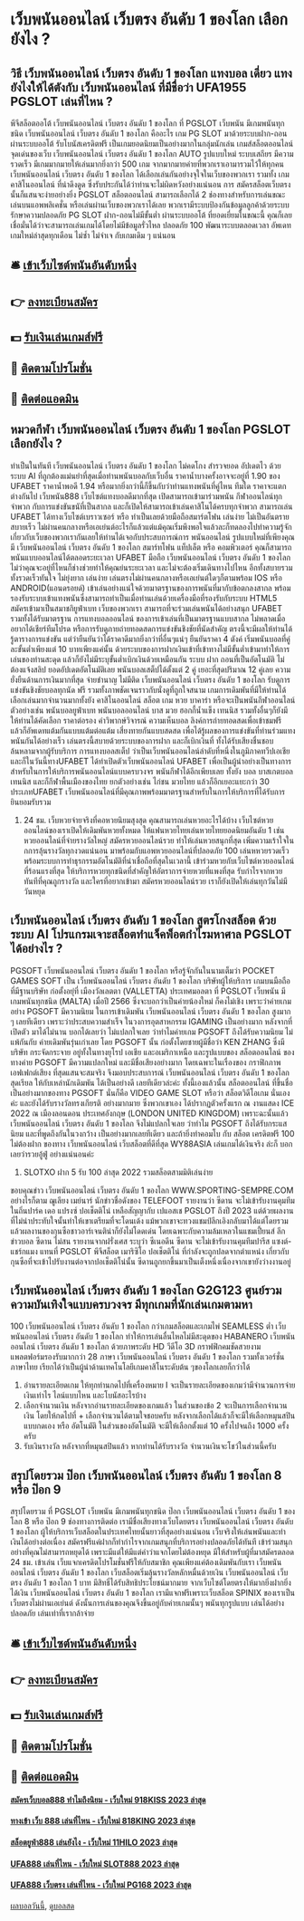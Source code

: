 # เว็บพนันออนไลน์ เว็บตรง อันดับ 1 ของโลก เลือกยังไง ?
## วิธี เว็บพนันออนไลน์ เว็บตรง อันดับ 1 ของโลก แทงบอล เดี่ยว แทงยังไงให้ได้ตังกับ เว็บพนันออนไลน์ ที่มีชื่อว่า UFA1955 PGSLOT เล่นที่ไหน ?
พีจีสล็อตออโต้ เว็บพนันออนไลน์ เว็บตรง อันดับ 1 ของโลก ที่ PGSLOT เว็บพนัน มีเกมพนันทุกชนิด เว็บพนันออนไลน์ เว็บตรง อันดับ 1 ของโลก คืออะไร เกม PG SLOT มาด้วยระบบฝาก-ถอน ผ่านระบบออโต้ รับโบนัสเครดิตฟรี เป็นเกมยอดนิยมเป็นอย่างมากในกลุ่มนักเล่น เกมส์สล็อตออนไลน์ จุดเด่นของเว็บ เว็บพนันออนไลน์ เว็บตรง อันดับ 1 ของโลก AUTO รูปแบบใหม่ ระบบเสถียร มีความรวดเร็ว มีเกมมากมายให้เล่นมากยิ่งกว่า 500 เกม จากมากมายค่ายที่พวกเราเอามารวมไว้ให้ทุกคน เว็บพนันออนไลน์ เว็บตรง อันดับ 1 ของโลก ได้เลือกเล่นกันอย่างจุใจในเว็บของพวกเรา รวมทั้ง เกมคาสิโนออนไลน์ ที่น่าดึงดูด ซึ่งรับประกันได้ว่าท่านจะไม่ผิดหวังอย่างแน่นอน การ สมัครสล็อตเว็บตรง นั้นก็แสนจะง่ายอย่างยิ่ง PGSLOT สล็อตออนไลน์ สามารถเลือกได้ 2 ช่องทางสำหรับการเล่นขณะเล่นบนแอพพลิเคชั่น หรือเล่นผ่านเว็บของพวกเราได้เลย พวกเรามีระบบป้องกันข้อมูลลูกค้าด้วยระบบรักษาความปลอดภัย PG SLOT ฝาก-ถอนไม่มีขั้นต่ำ ผ่านระบบออโต้ ที่ยอดเยี่ยมในขณะนี้ คุณก็เลยเชื่อมั่นได้ว่าจะสามารถเล่นเกมได้โดยไม่มีข้อมูลรั่วไหล ปลอดภัย 100 พัฒนาระบบตลอดเวลา อัพเดทเกมใหม่ล่าสุดทุกเดือน ไม่ซ้ำ ไม่จำเจ กับเกมเดิม ๆ แน่นอน

## 🛎 [เข้าเว็บไซต์พนันอันดับหนึ่ง](https://bit.ly/3SdLNi2)
## 👉 [ลงทะเบียนสมัคร](https://bit.ly/3SdLNi2)
## 💵 [รับเงินเล่นเกมส์ฟรี](https://bit.ly/3dyRKHj)
## 👑 [ติดตามโปรโมชั่น](https://bit.ly/3dyRKHj)
## 📱 [ติดต่อแอดมิน](https://bit.ly/3dyRKHj)

## หมวดกีฬา เว็บพนันออนไลน์ เว็บตรง อันดับ 1 ของโลก PGSLOT เลือกยังไง ?
ทำเป็นในทันที เว็บพนันออนไลน์ เว็บตรง อันดับ 1 ของโลก ไม่คดโกง สำรวจยอด อัปเดตไว ด้วยระบบ AI ที่ถูกต้องแม่นยำที่สุดเมื่อท่านพนันบอลกับเว็บอื่น ราคาน้ำบางครั้งอาจจะอยู่ที่ 1.90 ของ UFABET ราคาน้ำพอดี 1.94 หรือมากยิ่งกว่านี้ก็ขึ้นกับว่าท่านแทงพนันที่คู่ไหน ทีมใด ราคาจะแตกต่างกันไป
เว็บพนัน888 เว็บไซต์แทงบอลดีมากที่สุด เปิดสามารถเข้ามาร่วมพนัน กีฬาออนไลน์ทุกจำพวก กับการแข่งขันขนัที่เป็นสากล และก็เปิดให้สามารถเข้าเล่นคาสิโนได้ครบทุกจำพวก สามารถเล่น UFABET ได้ทางเว็บไซต์เบราวเซอร์ หรือ ทำเป็นเลยด้วยมือถือสมาร์ตโฟน
เล่นง่าย ไม่เป็นอันตราย สบายเร็ว ไม่ผ่านคนกลางหรือเอเย่นต์อะไรก็แล้วแต่แม้คุณเริ่มพึงพอใจแล้วละก็ทดลองไปทำความรู้จักเกี่ยวกับเว็บของพวกเรากันเลยให้ท่านได้เจอกับประสบการณ์การ พนันออนไลน์ รูปแบบใหม่ที่เพียงคุณมี เว็บพนันออนไลน์ เว็บตรง อันดับ 1 ของโลก สมาร์ทโฟน แท็ปเล็ต
หรือ คอมพิวเตอร์ คุณก็สามารถพนันแบบออนไลน์ได้ตลอดระยะเวลา UFABET มือถือ เว็บพนันออนไลน์ เว็บตรง อันดับ 1 ของโลก ไม่ว่าคุณจะอยู่ที่ไหนก็ช่างช่วยทำให้คุณย่นระยะเวลา และไม่จะต้องเริ่มเดินทางไปไหน อีกทั้งสบายรวมทั้งรวดเร็วทันใจ ไม่ยุ่งยาก เล่นง่าย เล่นตรงไม่ผ่านคนกลางหรือเอเย่นต์ใดๆก็ตามพร้อม
IOS หรือ ANDROID(แอนดรอยด์) เข้าเล่นอย่างแน่ใจด้วยมาตรฐานของการพนันที่มากับข้อตกลงสากล พร้อมรองรับระบบเข้าแทงพนันซึ่งสามารถทำเป็นเมื่อท่านเล่นด้วยเครื่องมือที่รองรับกับระบบ HTML5 สมัครเข้ามาเป็นสมาชกิยูฟ่าเบท เว็บของพวกเรา
สามารถที่จะร่วมเล่นพนันได้อย่างสนุก UFABET รวมทั้งได้รับมาตรฐาน การแทงบอลออนไลน์ ของการเข้าเล่นที่เป็นมาตรฐานแบบสากล ไม่พลาดเมื่ออยากได้เชียร์ทีมโปรด หรือการรับดูภายถ่ายทอดสดการแข่งขันชิงชัยที่นัดสำคัญ ตรงนี้จะมีผลให้ท่านได้รู้ตารางการแข่งขัน
แต่ว่ายืนยันว่าได้ราคาดีมากยิ่งกว่าที่อื่นๆแน่ๆ ยืนยันราคา 4 ตังค์ เริ่มพนันบอลที่คู่ละขั้นต่ำเพียงแต่ 10 บาทเพียงแค่นั้น ด้วยระบบของการฝากเงินเข้าที่เข้าทางไม่มีขั้นต่ำเข้ามาทำให้การเล่นของท่านสะดุด แล้วก็ยังไม่มีระบุขั้นต่ำเบิกเงินด้วยเหมือนกัน ระบบ
ฝาก ถอนที่เป็นอัตโนมัติ ไม่ต้องแจ้งสลิป ยอดอัปเดตอัตโนมัติเลย พนันบอลเสต็ปได้ตั้งแต่ 2 คู่ เยอะที่สุดปริมาณ 12 คู่เลย ความยั่งยืนด้านการเงินมากที่สุด จ่ายชำนาญ ไม่มีติด เว็บพนันออนไลน์ เว็บตรง อันดับ 1 ของโลก รับดูการแข่งขันชิงชัยบอลทุกนัด ฟรี รวมทั้งภาพชัดเจนราวกับนั่งดูที่ถูกใจสนาม
เกมการเดิมพันที่มีให้ท่านได้เลือกเล่นมากจำนวนมากทั้งยัง คาสิโนออนไลน์ สล็อต เกม หวย บาคาร่า หรือจะเป็นพนันกีฬาออนไลน์ตัวอย่างเช่น พนันบอลยูฟ่าเบท พนันบอลออนไลน์ บาส มวย ฮอกกี้น้ำแข็ง เทนนิส รวมทั้งอื่นๆก็ยังมีให้ท่านได้คัดเลือก
ราคาต่อรอง คำวิพากษ์วิจารณ์ ความเห็นบอล ลิงค์การถ่ายทอดสดเพื่อเข้าชมฟรี แล้วก็อัพเดทแต้มกันแบบแต้มต่อแต้ม เสี่ยงทายกันแบบสดสด เพื่อได้รู้ผลของการแข่งขันที่ท่านร่วมแทงพนันกันได้อย่างเร็ว เล่นตรงนี้สบายด้วยระบบของการฝาก และก็เบิกเงินที่
ทั้งได้รับเสียงชื่นชอบล้นหลามจากผู้รับบริการ การแทงบอลสเต็ป ว่าเป็นเว็บพนันออนไลน์ลำดับที่หนึ่งในภูมิภาคทวีปเอเชียและก็ในวันนี้ทางUFABET ได้ทำเปิดตัวเว็บพนันออนไลน์ UFABET เพื่อเป็นผู้นำอย่างเป็นทางการสำหรับในการให้บริการพนันออนไลน์แบบครบวงจร
พนันกีฬาได้อีกเพียบเลย ทั้งยัง บอล บาสเกตบอล เทนนิส และก็กีฬาพื้นเมืองของไทย ยกตัวอย่างเช่น ไก่ชน มวยไทย แล้วก็อีกเยอะแยะกว่า 30 ประเภทUFABET เว็บพนันออนไลน์ที่มีคุณภาพพร้อมมาตรฐานสำหรับในการให้บริการที่ได้รับการยินยอมรับรวม
1. 24 ชม. เว็บหวยจ่ายจริงที่คอหวยนิยมสุงสุด คุณสามารถเล่นหวยอะไรได้บ้าง เว็บไซต์หวยออนไลน์ของเราเปิดให้เดิมพันหวยทั้งหมด ให้แฟนหวยไทยเล่นหวยไทยยอดนิยมอันดับ 1 เช่น หวยออนไลน์ที่จ่ายรางวัลใหญ่ สมัครหวยออนไลน์รวย ทำให้เล่นหวยสนุกที่สุด เพิ่มความเร้าใจในกการลุ้นรางวัลทุกงวดแน่นอน มาพร้อมกับแอพหวยออนไลน์ที่ปลอดภัย 100 เล่นหหวยรวดเร็ว พร้อมระบบการทำธุรกรรมอัตโนมัติที่น่าเชื่อถือที่สุดในเวลานี้ เข้าร่วมหวยกับเว็บไซต์หวยออนไลน์ที่ร้อนแรงที่สุด ให้บริการหวยทุกชนิดที่สำคัญให้อัตราการจ่ายหวยที่แพงที่สุด รับกำไรจากหวยทันทีที่คุณถูกรางวัล และใครที่อยากเข้ามา สมัครหวยออนไลน์รวย เราก็ยังเปิดให้เล่นทุกวันไม่มีวันหยุด

## เว็บพนันออนไลน์ เว็บตรง อันดับ 1 ของโลก สูตรโกงสล็อต ด้วยระบบ AI โปรแกรมเจาะสล็อตทำแจ็คพ็อตกำไรมหาศาล PGSLOT ได้อย่างไร ?
PGSOFT เว็บพนันออนไลน์ เว็บตรง อันดับ 1 ของโลก หรือรู้จักกันในนามเต็มว่า POCKET GAMES SOFT เป็น เว็บพนันออนไลน์ เว็บตรง อันดับ 1 ของโลก บริษัทผู้ให้บริการ เกมบนมือถือ ที่มีฐานบริษัท ก่อตั้งอยุ่ที่ เมืองวัลเลตตา (VALLETTA) ประเทศมอลตา ที่ PGSLOT เว็บพนัน มีเกมพนันทุกชนิด (MALTA) เมื่อปี 2566 ซึ่งจะบอกว่าเป็นค่ายน้องใหม่ ก็คงไม่เชิง เพราะว่าค่ายเกม อย่าง PGSOFT มีความนิยม ในการเข้าเดิมพัน เว็บพนันออนไลน์ เว็บตรง อันดับ 1 ของโลก สูงมาก ๆ เลยทีเดียว เพราะว่าประสบความสำเร็จ ในวงการอุตสาหกรรม IGAMING เป็นอย่างมาก หลังจากที่เปิดตัว มาได้ไม่นาน บอกได้เลยว่า ไม่แปลกใจเลย ว่าทำไมค่ายเกม PGSOFT ถึงได้รับความนิยม ไม่แพ้กันกับ ค่ายเดิมพันรุ่นเก่าเลย โดย PGSOFT นั้น ก่อตั้งโดยชายผู้มีชื่อว่า KEN ZHANG ซึ่งมีบริษัท กระจัดกระจาย อยู่ทั้งในทางยุโรป เอเชีย และอเมริกาเหนือ
และรูปแบบของ สล็อตออนไลน์ ของทางค่าย PGSOFT มีความแปลกใหม่ และมีชื่อเสียงอย่างมาก โดยเฉพาะในเรื่องของ กราฟิกภาพ เอฟเฟกต์เสียง ที่สุดแสนจะสมจริง จึงมอบประสบการณ์ เว็บพนันออนไลน์ เว็บตรง อันดับ 1 ของโลก สุดเรียล ให้กับเหล่านักเดิมพัน ได้เป็นอย่างดี เลยทีเดียวล่ะค่ะ ทั้งนี้เองแล้วนั้น สล็อตออนไลน์ ที่ขึ้นชื่อ เป็นอย่างมากของทาง PGSOFT นั่นก็คือ VIDEO GAME SLOT หรือว่า สล็อตวิดีโอเกม นั่นเองค่ะ และยังได้รับรางวัลทรงเกียรติ อย่างมากมาย ซึ่งพวกเขาเอง ได้ปรากฏตัวครั้งแรก ณ งานแสดง ICE 2022 ณ เมืองลอนดอน ประเทศอังกฤษ (LONDON UNITED KINGDOM) เพราะฉะนั้นแล้ว เว็บพนันออนไลน์ เว็บตรง อันดับ 1 ของโลก จึงไม่แปลกใจเลย ว่าทำไม PGSOFT ถึงได้รับกระแสนิยม และที่พูดถึงกันในวงกว้าง เป็นอย่างมากเลยทีเดียว และถ้ายิ่งทำคอมโบ กับ สล็อต เครดิตฟรี 100 ไม่ต้องฝาก ของทาง เว็บพนันออนไลน์ เว็บสล็อตที่ดีที่สุด WY88ASIA เล่นเกมได้เงินจริง ล่ะก็ บอกเลยว่ารวยอู้ฟู่ อย่างแน่นอนค่ะ
1. SLOTXO ฝาก 5 รับ 100 ล่าสุด 2022 รวมสล็อตสามมิติเล่นง่าย

ขอบคุณข่าว เว็บพนันออนไลน์ เว็บตรง อันดับ 1 ของโลก WWW.SPORTING-SEMPRE.COM
อย่างไรก็ตาม ฌูเลียง เมย์นาร์ นักข่าวชื่อดังของ TELEFOOT รายงานว่า ซีดาน จะไม่เข้ารับงานคุมทีมในถิ่นปาร์ค เดอ แปรงซ์
ปอเช็ตติโน่ เหลือสัญญากับ เปแอสเช PGSLOT ถึงปี 2023 แต่ด้วยผลงานที่ไม่น่าประทับใจนั้นทำให้เขาเตรียมที่จะโดนเด้ง
แม้พวกเขาจะทวงแชมป์ลีกเอิงกลับมาได้แต่โดยรวมแล้วผลงานของกุนซือชาวอาร์เจนติน่าก็ยังไม่โดดเด่น โดยเฉพาะกับความล้มเหลวในแชมเปี้ยนส์ ลีก
ข่าวบอล ซีดาน ไม่สน รายงานจากฝรั่งเศส ระบุว่า ซีเนอดีน ซีดาน จะไม่เข้ารับงานคุมทีมปารีส แซงต์-แชร์กแมง แทนที่ PGSLOT พีจีสล็อต เมาริซิโอ ปอเช็ตติโน่ ที่กำลังจะถูกปลดจากตำแหน่ง
เกี่ยวกับกุนซือที่จะเข้าไปรับงานต่อจากปอเช็ตติโน่นั้น ซีดานถูกยกขึ้นมาเป็นเต็งหนึ่งเนื่องจากเขายังว่างงานอยู่

## เว็บพนันออนไลน์ เว็บตรง อันดับ 1 ของโลก G2G123 ศูนย์รวมความบันเทิงใจแบบครบวงจร มีทุกเกมที่นักเล่นเกมตามหา
100 เว็บพนันออนไลน์ เว็บตรง อันดับ 1 ของโลก กว่าเกมสล็อตและเกมไพ่ SEAMLESS ต่ำ เว็บพนันออนไลน์ เว็บตรง อันดับ 1 ของโลก ทำให้การเล่นลื่นไหลไม่มีสะดุดของ HABANERO เว็บพนันออนไลน์ เว็บตรง อันดับ 1 ของโลก ด้วยภาพระดับ HD วีดีโอ 3D กราฟฟิกคมชัดสวยงาม แพลตฟอร์มรองรับมากกว่า 28 ภาษา เว็บพนันออนไลน์ เว็บตรง อันดับ 1 ของโลก รวมทั้งเวอร์ชั่นภาษาไทย เรียกได้ว่าเป็นผู้นำด้านเทคโนโลยีเกมคาสิโนระดับต้น ๆของโลกเลยก็กว่าได้
1. อ่านรายละเอียดเกม ให้ทุกท่านกดไปที่เครื่องหมาย I จะเป็นรายละเอียดของเกมว่ามีจำนวนการจ่ายเงินเท่าไร ไลน์แบบไหน และโบนัสอะไรบ้าง
2. เลือกจำนวนเงิน หลังจากอ่านรายละเอียดของเกมแล้ว ในส่วนของข้อ 2 จะเป็นการเลือกจำนวนเงิน โดยให้กดไปที่ + เลือกจำนวนได้ตามใจชอบครับ หลังจากเลือกได้แล้วก็จะมีให้เลือกหมุนสปิน แบบกดเอง หรือ อัตโนมัติ ในส่วนของอัตโนมัติ จะมีให้เลือกตั้งแต่ 10 ครั้งไปจนถึง 1000 ครั้งครับ
3. รับเงินรางวัล หลังจากที่หมุนสปินแล้ว หากท่านได้รับรางวัล จำนวนเงินจะโชว์ในส่วนนี้ครับ

## สรุปโดยรวม ป๊อก เว็บพนันออนไลน์ เว็บตรง อันดับ 1 ของโลก 8 หรือ ป๊อก 9
สรุปโดยรวม ที่ PGSLOT เว็บพนัน มีเกมพนันทุกชนิด ป๊อก เว็บพนันออนไลน์ เว็บตรง อันดับ 1 ของโลก 8 หรือ ป๊อก 9 ช่องทางการติดต่อ
เรามีชื่อเสียงทางเว็บโดยตรง เว็บพนันออนไลน์ เว็บตรง อันดับ 1 ของโลก ผู้ให้บริการเว็บสล็อตในประเทศไทยนั้นยาวที่สุดอย่างแน่นอน เว็บจริงให้เล่นพนันและทำเงินได้อย่างต่อเนื่อง สมัครฟรีแค่ฝากก็ทำกำไรจากเกมสนุกที่บริการอย่างปลอดภัยได้ทันที เข้าร่วมสนุกอย่างที่คุณไม่สามารถหยุดได้ เพราะมีแต่ให้มีแต่คำว่าแจกโดยไม่ต้องหยุด มีให้สำหรับผู้ที่มาสมัครตลอด 24 ชม.
เข้าเล่น เว็บแจกเครดิตโปรโมชั่นฟรีให้กับสมาชิก คุณเพียงแค่ต้องเดิมพันกับเรา เว็บพนันออนไลน์ เว็บตรง อันดับ 1 ของโลก เว็บสล็อตเริ่มลุ้นรางวัลหลักหมื่นด้วยเงิน เว็บพนันออนไลน์ เว็บตรง อันดับ 1 ของโลก 1 บาท มีสิทธิ์ได้รับสิทธิประโยชน์มากมาย จากเว็บไซต์โดยตรงให้มากยิ่งฝากยิ่งได้เงิน เว็บพนันออนไลน์ เว็บตรง อันดับ 1 ของโลก เรามีแจกฟรีเพราะเว็บสล็อต SPINIX ของเราเป็นเว็บตรงไม่ผ่านเอเย่นต์ ดังนั้นการเล่นของคุณจึงขึ้นอยู่กับค่ายเกมนั้นๆ พนันทุกรูปแบบ เล่นได้อย่างปลอดภัย เล่นเท่าที่เรากล้าจ่าย

## 🛎 [เข้าเว็บไซต์พนันอันดับหนึ่ง](https://bit.ly/3SdLNi2)
## 👉 [ลงทะเบียนสมัคร](https://bit.ly/3SdLNi2)
## 💵 [รับเงินเล่นเกมส์ฟรี](https://bit.ly/3dyRKHj)
## 👑 [ติดตามโปรโมชั่น](https://bit.ly/3dyRKHj)
## 📱 [ติดต่อแอดมิน](https://bit.ly/3dyRKHj)

#### [สมัครเว็บบอล888 ทำไมถึงนิยม - เว็บใหม่ 918KISS 2023 ล่าสุด](https://atom.io/themes/สมัครเว็บบอล888%20ทำไมถึงนิยม%20-%20เว็บใหม่%20918kiss%202023%20ล่าสุด)
#### [ทางเข้า เว็บ 888 เล่นที่ไหน - เว็บใหม่ 818KING 2023 ล่าสุด](https://atom.io/themes/ทางเข้า%20เว็บ%20888%20เล่นที่ไหน%20-%20เว็บใหม่%20818king%202023%20ล่าสุด)
#### [สล็อตยูฟ่า888 เล่นยังไง - เว็บใหม่ 11HILO 2023 ล่าสุด](https://atom.io/themes/สล็อตยูฟ่า888%20เล่นยังไง%20-%20เว็บใหม่%2011hilo%202023%20ล่าสุด)
#### [UFA888 เล่นที่ไหน - เว็บใหม่ SLOT888 2023 ล่าสุด](https://atom.io/themes/ufa888%20เล่นที่ไหน%20-%20เว็บใหม่%20slot888%202023%20ล่าสุด)
#### [UFA888 เว็บตรง เล่นที่ไหน - เว็บใหม่ PG168 2023 ล่าสุด](https://atom.io/themes/ufa888%20เว็บตรง%20เล่นที่ไหน%20-%20เว็บใหม่%20pg168%202023%20ล่าสุด)

[ผลบอลวันนี้](https://siamsport.tv "ผลบอลวันนี้"), [ดูบอลสด](https://siamsport.tv/ดูบอลสด "ดูบอลสด")